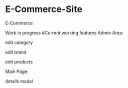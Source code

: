 # E-Commerce-Site
E-Commerce 

Work in progress
#Current working features
Admin Area:

edit category

edit brand

edit products

Main Page:

details modal
